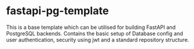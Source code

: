 # fastapi-pg-template
This is a base template which can be utilised for building FastAPI and PostgreSQL backends. Contains the basic setup of Database config and user authentication, security using jwt and a standard repository structure.

